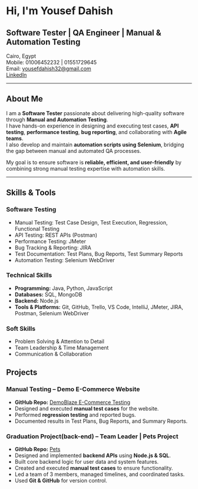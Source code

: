 #  Hi, I'm Yousef Dahish

## Software Tester | QA Engineer | Manual & Automation Testing

Cairo, Egypt  
Mobile: 01006452232 | 01551729645  
Email: yousefdahish32@gmail.com  
[LinkedIn](https://www.linkedin.com/in/yousef-dahish-b998a41a2/)  

---

##  About Me
I am a **Software Tester** passionate about delivering high-quality software through **Manual and Automation Testing**.  
I have hands-on experience in designing and executing test cases, **API testing**, **performance testing**, **bug reporting**, and collaborating with **Agile teams**.  
I also develop and maintain **automation scripts using Selenium**, bridging the gap between manual and automated QA processes.  

My goal is to ensure software is **reliable, efficient, and user-friendly** by combining strong manual testing expertise with automation skills.

---

## Skills & Tools
### Software Testing
- Manual Testing: Test Case Design, Test Execution, Regression, Functional Testing  
- API Testing: REST APIs (Postman)  
- Performance Testing: JMeter  
- Bug Tracking & Reporting: JIRA  
- Test Documentation: Test Plans, Bug Reports, Test Summary Reports  
- Automation Testing: Selenium WebDriver  

### Technical Skills
- **Programming:** Java, Python, JavaScript  
- **Databases:** SQL, MongoDB  
- **Backend:** Node.js  
- **Tools & Platforms:** Git, GitHub, Trello, VS Code, IntelliJ, JMeter, JIRA, Postman, Selenium WebDriver  

### Soft Skills
- Problem Solving & Attention to Detail  
- Team Leadership & Time Management  
- Communication & Collaboration  



## Projects

### Manual Testing – Demo E-Commerce Website
- **GitHub Repo:** [DemoBlaze E-Commerce Testing](https://github.com/YousefDahish/DemoBlaze-E-Commerce-Website)  
- Designed and executed **manual test cases** for the website.  
- Performed **regression testing** and reported bugs.  
- Documented results in Test Plans, Bug Reports, and Summary Reports.  

### Graduation Project(back-end) – Team Leader | Pets Project
 - **GitHub Repo:** [Pets](https://github.com/YousefDahish/graduation-project)
- Designed and implemented **backend APIs** using **Node.js & SQL**.  
- Built core backend logic for user data and system features.  
- Created and executed **manual test cases** to ensure functionality.  
- Led a team of 3 members, managed timelines, and coordinated tasks.  
- Used **Git & GitHub** for version control.  


